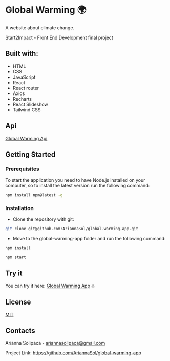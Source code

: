 # Global Warming :earth_africa: 

A website about climate change.

Start2Impact - Front End Development final project

## Built with:

* HTML
* CSS
* JavaScript
* React
* React router
* Axios
* Recharts
* React Slideshow
* Tailwind CSS

## Api

[Global Warming Api](https://global-warming.org/)

## Getting Started

### Prerequisites

To start the application you need to have Node.js installed on your computer, so to install the latest version run the following command:

  ```sh
  npm install npm@latest -g
  ```
  
 ### Installation
 
 * Clone the repository with git:
  ```sh
  git clone git@github.com:AriannaSol/global-warming-app.git
  ```
 * Move to the global-warming-app folder and run the following command:
  ```sh
  npm install 
  ```
  ```sh
  npm start
  ```

 ## Try it
 
 You can try it here: [Global Warming App](https://global-warming-app.vercel.app/) :fire:
 
 ## License
[MIT](https://choosealicense.com/licenses/mit/)


## Contacts

Arianna Solipaca - ariannasolipaca@gmail.com

Project Link: https://github.com/AriannaSol/global-warming-app
